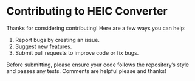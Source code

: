 # Contributing to HEIC Converter

Thanks for considering contributing! Here are a few ways you can help:

1. Report bugs by creating an issue.
2. Suggest new features.
3. Submit pull requests to improve code or fix bugs.

Before submitting, please ensure your code follows the repository’s style and passes any tests. Comments are helpful please and thanks!
